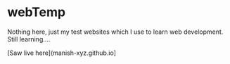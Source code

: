 # webTemp

Nothing here, just my test websites which I use to learn web development.
Still learning....

[Saw live here](manish-xyz.github.io]

